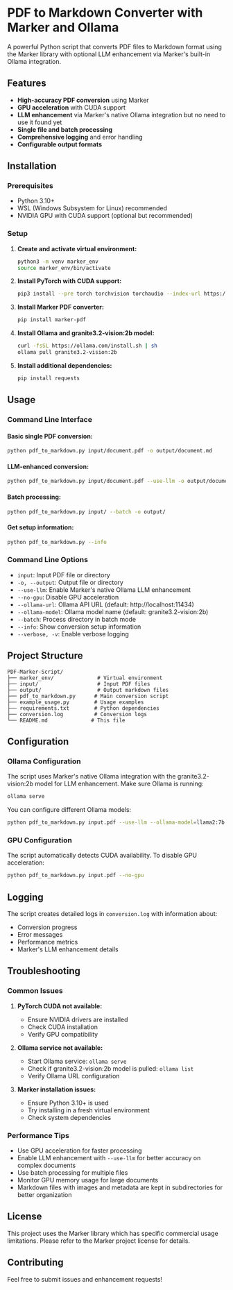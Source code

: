 # PDF to Markdown Converter with Marker and Ollama

A powerful Python script that converts PDF files to Markdown format using the Marker library with optional LLM enhancement via Marker's built-in Ollama integration.

## Features

- **High-accuracy PDF conversion** using Marker
- **GPU acceleration** with CUDA support
- **LLM enhancement** via Marker's native Ollama integration but no need to use it found yet
- **Single file and batch processing**
- **Comprehensive logging** and error handling
- **Configurable output formats**

## Installation

### Prerequisites

- Python 3.10+
- WSL (Windows Subsystem for Linux) recommended
- NVIDIA GPU with CUDA support (optional but recommended)

### Setup

1. **Create and activate virtual environment:**
   ```bash
   python3 -m venv marker_env
   source marker_env/bin/activate
   ```

2. **Install PyTorch with CUDA support:**
   ```bash
   pip3 install --pre torch torchvision torchaudio --index-url https://download.pytorch.org/whl/nightly/cu128
   ```

3. **Install Marker PDF converter:**
   ```bash
   pip install marker-pdf
   ```

4. **Install Ollama and granite3.2-vision:2b model:**
   ```bash
   curl -fsSL https://ollama.com/install.sh | sh
   ollama pull granite3.2-vision:2b
   ```

5. **Install additional dependencies:**
   ```bash
   pip install requests
   ```

## Usage

### Command Line Interface

#### Basic single PDF conversion:
```bash
python pdf_to_markdown.py input/document.pdf -o output/document.md
```

#### LLM-enhanced conversion:
```bash
python pdf_to_markdown.py input/document.pdf --use-llm -o output/document.md
```

#### Batch processing:
```bash
python pdf_to_markdown.py input/ --batch -o output/
```

#### Get setup information:
```bash
python pdf_to_markdown.py --info
```

### Command Line Options

- `input`: Input PDF file or directory
- `-o, --output`: Output file or directory
- `--use-llm`: Enable Marker's native Ollama LLM enhancement
- `--no-gpu`: Disable GPU acceleration
- `--ollama-url`: Ollama API URL (default: http://localhost:11434)
- `--ollama-model`: Ollama model name (default: granite3.2-vision:2b)
- `--batch`: Process directory in batch mode
- `--info`: Show conversion setup information
- `--verbose, -v`: Enable verbose logging


## Project Structure

```
PDF-Marker-Script/
├── marker_env/              # Virtual environment
├── input/                   # Input PDF files
├── output/                  # Output markdown files
├── pdf_to_markdown.py      # Main conversion script
├── example_usage.py        # Usage examples
├── requirements.txt        # Python dependencies
├── conversion.log          # Conversion logs
└── README.md              # This file
```

## Configuration

### Ollama Configuration

The script uses Marker's native Ollama integration with the granite3.2-vision:2b model for LLM enhancement. Make sure Ollama is running:

```bash
ollama serve
```

You can configure different Ollama models:
```bash
python pdf_to_markdown.py input.pdf --use-llm --ollama-model=llama2:7b
```

### GPU Configuration

The script automatically detects CUDA availability. To disable GPU acceleration:

```bash
python pdf_to_markdown.py input.pdf --no-gpu
```

## Logging

The script creates detailed logs in `conversion.log` with information about:
- Conversion progress
- Error messages
- Performance metrics
- Marker's LLM enhancement details

## Troubleshooting

### Common Issues

1. **PyTorch CUDA not available:**
   - Ensure NVIDIA drivers are installed
   - Check CUDA installation
   - Verify GPU compatibility

2. **Ollama service not available:**
   - Start Ollama service: `ollama serve`
   - Check if granite3.2-vision:2b model is pulled: `ollama list`
   - Verify Ollama URL configuration

3. **Marker installation issues:**
   - Ensure Python 3.10+ is used
   - Try installing in a fresh virtual environment
   - Check system dependencies

### Performance Tips

- Use GPU acceleration for faster processing
- Enable LLM enhancement with `--use-llm` for better accuracy on complex documents
- Use batch processing for multiple files
- Monitor GPU memory usage for large documents
- Markdown files with images and metadata are kept in subdirectories for better organization

## License

This project uses the Marker library which has specific commercial usage limitations. Please refer to the Marker project license for details.

## Contributing

Feel free to submit issues and enhancement requests!